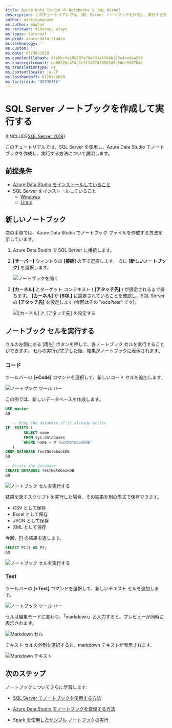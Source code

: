 ```yaml
---
title: Azure Data Studio の Notebooks と SQL Kernel
description: このチュートリアルでは、SQL Server ノートブックを作成し、実行する方法を紹介します。
author: markingmyname
ms.author: maghan
ms.reviewer: mikeray, alayu
ms.topic: tutorial
ms.prod: azure-data-studio
ms.technology: ''
ms.custom: ''
ms.date: 03/30/2020
ms.openlocfilehash: 64e5bcfa188707e784d33a6504b120c4ce0ea553
ms.sourcegitcommit: da88320c474c1c9124574f90d549c50ee3387b4c
ms.translationtype: HT
ms.contentlocale: ja-JP
ms.lasthandoff: 07/01/2020
ms.locfileid: "85735316"
---
```

# <a name="create-and-run-a-sql-server-notebook"></a>SQL Server ノートブックを作成して実行する

[!INCLUDE[SQL Server 2019](../includes/applies-to-version/sqlserver2019.md)]

このチュートリアルでは、SQL Server を使用し、Azure Data Studio でノートブックを作成し、実行する方法について説明します。

## <a name="prerequisites"></a>前提条件

- [Azure Data Studio をインストールしていること](download-azure-data-studio.md)
- SQL Server をインストールしていること
  - [Windows](../database-engine/install-windows/install-sql-server.md)
  - [Linux](../linux/sql-server-linux-setup.md)

## <a name="new-notebook"></a>新しいノートブック

次の手順では、Azure Data Studio でノートブック ファイルを作成する方法を示しています。

1. Azure Data Studio で SQL Server に接続します。

2. **[サーバー]** ウィンドウの **[接続]** の下で選択します。 次に **[新しいノートブック]** を選択します。

   ![ノートブックを開く](media/notebook-tutorial/azure-data-studio-open-notebook.png)

3. **[カーネル]** とターゲット コンテキスト ( **[アタッチ先]** ) が設定されるまで待ちます。 **[カーネル]** が **[SQL]** に設定されていることを確認し、SQL Server の **[アタッチ先]** を設定します (今回はその "*localhost*" です)。

   ![[カーネル] と [アタッチ先] を設定する](media/notebook-tutorial/set-kernel-and-attach-to.png)

## <a name="run-a-notebook-cell"></a>ノートブック セルを実行する

セルの左側にある [再生] ボタンを押して、各ノートブック セルを実行することができます。 セルの実行が完了した後、結果がノートブックに表示されます。

### <a name="code"></a>コード

ツールバーの **[+Code]** コマンドを選択して、新しいコード セルを追加します。

![ノートブック ツール バー](media/notebooks-guidance/notebook-toolbar.png)

この例では、新しいデータベースを作成します。

```sql
USE master
GO

   -- Drop the database if it already exists
IF  EXISTS (
        SELECT name
        FROM sys.databases
        WHERE name = N'TestNotebookDB'
   )
DROP DATABASE TestNotebookDB
GO

-- Create the database
CREATE DATABASE TestNotebookDB
GO
```

   ![ノートブック セルを実行する](media/notebook-tutorial/run-notebook-cell.png)

結果を返すスクリプトを実行した場合、その結果を別の形式で保存できます。

- CSV として保存
- Excel として保存
- JSON として保存
- XML として保存

今回、[PI](../t-sql/functions/pi-transact-sql.md) の結果を返します。

```sql
SELECT PI() AS PI;
GO
```

![ノートブック セルを実行する](media/notebook-tutorial/run-notebook-cell-2.png)

### <a name="text"></a>Text

ツールバーの **[+Text]** コマンドを選択して、新しいテキスト セルを追加します。

![ノートブック ツール バー](media/notebooks-guidance/notebook-toolbar.png)

セルは編集モードに変わり、「markdown」と入力すると、プレビューが同時に表示されます。

![Markdown セル](media/notebooks-guidance/notebook-markdown-cell.png)

テキスト セルの外側を選択すると、markdown テキストが表示されます。

![Markdown テキスト](media/notebooks-guidance/notebook-markdown-preview.png)

## <a name="next-steps"></a>次のステップ

ノートブックについてさらに学習します:

- [SQL Server でノートブックを使用する方法](notebooks-guidance.md)

- [Azure Data Studio でノートブックを管理する方法](notebooks-manage-sql-server.md)

- [Spark を使用したサンプル ノートブックの実行](../big-data-cluster/notebooks-tutorial-spark.md)